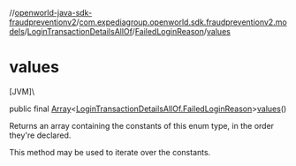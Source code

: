 //[openworld-java-sdk-fraudpreventionv2](../../../../index.md)/[com.expediagroup.openworld.sdk.fraudpreventionv2.models](../../index.md)/[LoginTransactionDetailsAllOf](../index.md)/[FailedLoginReason](index.md)/[values](values.md)

# values

[JVM]\

public final [Array](https://kotlinlang.org/api/latest/jvm/stdlib/kotlin/-array/index.html)&lt;[LoginTransactionDetailsAllOf.FailedLoginReason](index.md)&gt;[values](values.md)()

Returns an array containing the constants of this enum type, in the order they're declared.

This method may be used to iterate over the constants.
